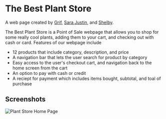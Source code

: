 
# The Best Plant Store  

A web page created by [Grif](https://github.com/grif-wakeman), [Sara](https://github.com/ssevans12),[Justin](https://github.com/jgreener6), and [Shelby](https://github.com/shelbysue).

The Best Plant Store is a Point of Sale webpage that allows you to shop for some really cool plants, adding them to your cart, and checking out with cash or card. Features of our webpage include

* 12 products that include category, description, and price
* A navigation bar that lets the user search for product by category
* Easy access to the user's checkout cart, and navigation back to the home screen from the cart
* An option to pay with cash or credit
* A reciept for payment which includes items bought, subtotal, and toal of purchase 

## Screenshots

![Plant Store Home Page](/homepage.png)

 





